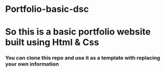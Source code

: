# Portfolio-basic-dsc

<h1>So this is a basic portfolio website built using Html & Css</h1>

<h3>You can clone this repo and use it as a template with replacing your own information </h3>
 
